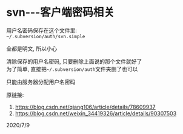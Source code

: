 # svn---客户端密码相关

用户名密码保存在这个文件里:  
`~/.subversion/auth/svn.simple`  

全都是明文, 所以小心  

清除保存的用户名密码, 只要删除上面说的那个文件就好了  
为了简单, 直接把`~/.subversion/auth`文件夹删了也可以  

只能由服务器分配用户名密码  


原链接:
1. https://blog.csdn.net/qiang106/article/details/78609937  
2. https://blog.csdn.net/weixin_34419326/article/details/90307503  


2020/7/9  
